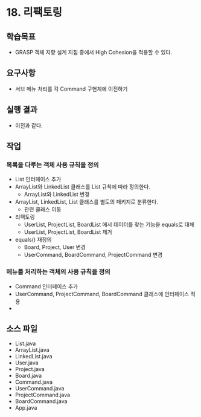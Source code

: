 # 18. 리팩토링

## 학습목표

- GRASP 객체 지향 설계 지침 중에서 High Cohesion을 적용할 수 있다.

## 요구사항

- 서브 메뉴 처리를 각 Command 구현체에 이전하기

## 실행 결과

- 이전과 같다.


## 작업

### 목록을 다루는 객체 사용 규칙을 정의

- List 인터페이스 추가 
- ArrayList와 LinkedList 클래스를 List 규칙에 따라 정의한다.
  - ArrayList와 LinkedList 변경
- ArrayList, LinkedList, List 클래스를 별도의 패키지로 분류한다.
  - 관련 클래스 이동
- 리팩토링
  - UserList, ProjectList, BoardList 에서 데이터를 찾는 기능을 equals로 대체 
  - UserList, ProjectList, BoardList 제거
- equals() 재정의
  - Board, Project, User 변경
  - UserCommand, BoardCommand, ProjectCommand 변경

### 메뉴를 처리하는 객체의 사용 규칙을 정의

- Command 인터페이스 추가
- UserCommand, ProjectCommand, BoardCommand 클래스에 인터페이스 적용
- 

## 소스 파일

- List.java
- ArrayList.java
- LinkedList.java
- User.java
- Project.java
- Board.java
- Command.java
- UserCommand.java
- ProjectCommand.java
- BoardCommand.java
- App.java